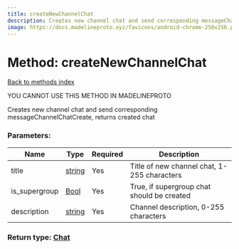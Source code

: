 ```yaml
---
title: createNewChannelChat
description: Creates new channel chat and send corresponding messageChannelChatCreate, returns created chat
image: https://docs.madelineproto.xyz/favicons/android-chrome-256x256.png
---
```

# Method: createNewChannelChat  
[Back to methods index](index.md)


YOU CANNOT USE THIS METHOD IN MADELINEPROTO


Creates new channel chat and send corresponding messageChannelChatCreate, returns created chat

### Parameters:

| Name     |    Type       | Required | Description |
|----------|---------------|----------|-------------|
|title|[string](../types/string.md) | Yes|Title of new channel chat, 1-255 characters|
|is\_supergroup|[Bool](../types/Bool.md) | Yes|True, if supergroup chat should be created|
|description|[string](../types/string.md) | Yes|Channel description, 0-255 characters|


### Return type: [Chat](../types/Chat.md)

